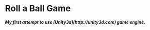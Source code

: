 Roll a Ball Game
==========

<h5> My first attempt to use [Unity3d](http://unity3d.com) game engine.
